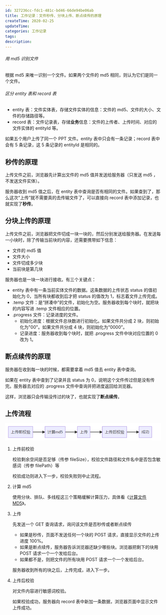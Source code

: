 ```yaml
---
id: 327236cc-fdc1-481c-bd46-66de94be06ab
title: 工作记录：文件秒传、分块上传、断点续传的原理
createTime: 2020-02-25
updateTime:
categories: 工作记录
tags:
description:
---
```


###### 用 md5 识别文件

根据 md5 来唯一识别一个文件。如果两个文件的 md5 相同，则认为它们是同一个文件。

###### 区分 entity 表和 record 表

- entity 表：文件实体表，存储文件实体的信息：文件的 md5、文件的大小、文件的存储路径等。
- record 表：文件记录表，存储**业务**信息：文件的上传者、上传时间、对应的文件实体的 entityId 等。

如果五个用户上传了同一个 PPT 文件。entity 表中只会有一条记录；record 表中会有 5 条记录，这 5 条记录的 entityId 是相同的。

## 秒传的原理

上传文件之前，浏览器先计算出文件的 md5 值并发送给服务器（只发送 md5 ，不发送文件实体）。

服务器收到 md5 值之后，在 entity 表中查询是否有相同的文件。如果查到了，那么这次“上传”就不需要真的去传输文件了，可以直接向 record 表中添加记录，也就实现了**秒传**。

## 分块上传的原理

上传文件之前，浏览器把文件切成一块一块的，然后分别发送给服务器。在发送每一小块时，除了传输当前块的内容，还需要携带如下信息：

- 文件的 md5 值
- 文件大小
- 文件切成多少块
- 当前块是第几块

服务器也是一块一块进行接收。有三个关键点：

- entity 表中有一条当前实体文件的数据。这条数据的上传状态 status 的值初始化为 0，当所有块都收到后才把 status 的值改为 1，标志着文件上传完成。
- .temp 文件：是“拼凑中”的文件，初始化为空。服务器收到每个块时，就把块的内容写进 .temp 文件相应的位置。
- .progress 文件：记录进度的文件。
  - 初始化进度：根据文件总块数进行初始化。如果文件共分成 2 块，则初始化为"00"。如果文件共分成 4 块，则初始化为“0000”。
  - 记录进度：服务器收到每个块时，就把 .progress 文件中块对应位置的 0 改为 1。

## 断点续传的原理

服务器在收到每一块的时候，都需要拿着 md5 值去 entity 表中查询。

如果在 entity 表中查到了记录并且 status 为 0，说明这个文件传过但是没有传完。服务器去对应的 .progress 文件中查询并把进度返回给浏览器。

这样，浏览器只会传输没传过的块了，也就实现了**断点续传**。

## 上传流程

![alt text](../post-assets/2dedf63a-77e8-415e-ab42-81bb722701f4.png)

1. 上传前校验

   校验剩余空间是否足够（传参 fileSize），校验文件路径和文件名中是否包含敏感词（传参 filePath）等

   校验成功则进入下一步，校验失败则中止流程。

2. 计算 md5

   使用分块、排队、多线程这三个策略缓解计算压力，具体看《[计算文件 MD5](post:023a76e9-c7e0-4f47-87e5-bfad786be472)》。

3. 上传

   先发送一个 GET 查询请求，询问该文件是否秒传或者断点续传

   - 如果是秒传，页面不发送任何一个块的 POST 请求，直接显示文件的上传进度 100%。
   - 如果是断点续传，服务器告诉浏览器还缺少哪些块。浏览器把剩下的块用 POST 请求一个一个发给后台。
   - 如果都不是，则把文件的所有块用 POST 请求一个一个发给后台。

   服务器收到所有的块之后，上传完成，进入下一步。

4. 上传后校验

   对文件内容进行敏感词校验。

   如果校验成功，服务器向 record 表中新加一条数据，浏览器页面中显示文件上传成功。

